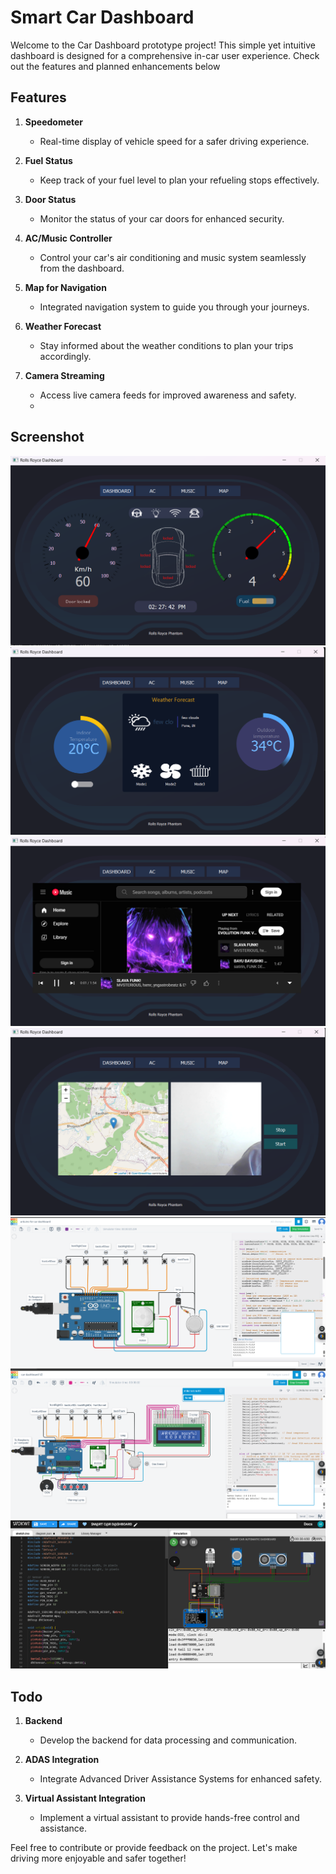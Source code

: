 # Smart Car Dashboard

Welcome to the Car Dashboard  prototype project! This simple yet intuitive dashboard is designed for a comprehensive in-car user experience. Check out the features and planned enhancements below

## Features

1. **Speedometer**
   - Real-time display of vehicle speed for a safer driving experience.

2. **Fuel Status**
   - Keep track of your fuel level to plan your refueling stops effectively.

3. **Door Status**
   - Monitor the status of your car doors for enhanced security.

4. **AC/Music Controller**
   - Control your car's air conditioning and music system seamlessly from the dashboard.

5. **Map for Navigation**
   - Integrated navigation system to guide you through your journeys.

6. **Weather Forecast**
   - Stay informed about the weather conditions to plan your trips accordingly.

7. **Camera Streaming**
   - Access live camera feeds for improved awareness and safety.
   - 
## Screenshot

<img src="docs & demonstration/images of proto/Screenshot 2025-03-21 142748.png">
<img src="docs & demonstration/images of proto/Screenshot 2025-03-21 142657.png">
<img src="docs & demonstration/images of proto/Screenshot 2025-03-21 142716.png">
<img src="docs & demonstration\images of proto\Screenshot 2025-03-21 142738.png">

<img src="docs & demonstration\images of proto\Screenshot 2025-03-20 225023.png">
<img src="docs & demonstration\images of proto\Screenshot 2025-03-21 012520.png">
<img src="docs & demonstration\images of proto\Screenshot (8).png">


## Todo

1. **Backend**
   - Develop the backend for data processing and communication.

2. **ADAS Integration**
   - Integrate Advanced Driver Assistance Systems for enhanced safety.

3. **Virtual Assistant Integration**
   - Implement a virtual assistant to provide hands-free control and assistance.

Feel free to contribute or provide feedback on the project. Let's make driving more enjoyable and safer together!





